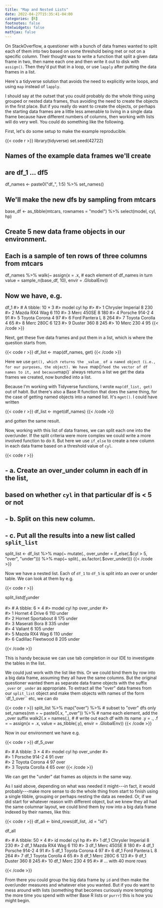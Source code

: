 ```yaml
---
title: "Map and Nested Lists"
date: 2022-04-27T15:35:41-04:00
categories: [R]
footnotes: false
htmlwidgets: false
mathjax: false
---
```



On StackOverflow, a questioner with a bunch of data frames wanted to split each of them into two based on some threshold being met or not on a specific column. Their thought was to write a function that split a given data frame in two, then name each one and then write it out to disk with `assign()`. Then they'd put that in a loop, or use `lapply` after putting the data frames in a list.  

Here's a tidyverse solution that avoids the need to explicitly write loops, and using `map` instead of `lapply`. 

I should say at the outset that you could probably do the whole thing using grouped or nested data frames, thus avoiding the need to create the objects in the first place. But if you really do want to create the objects, or perhaps the starting data frames are a little less amenable to living in a single data frame because have different numbers of columns, then working with lists will do very well. You could do something like the following. 

First, let's do some setup to make the example reproducible. 



{{< code r >}}
library(tidyverse)
set.seed(42722)

## Names of the example data frames we'll create
## are df_1 ... df5
df_names <- paste0("df_", 1:5) %>% 
  set_names()

## We'll make the new dfs by sampling from mtcars
base_df <- as_tibble(mtcars, rownames = "model") %>% 
  select(model, cyl, hp)

## Create 5 new data frame objects in our environment.
## Each is a sample of ten rows of three columns from mtcars
df_names %>% 
  walk(~ assign(x = .x,         # each element of df_names in turn
                value = sample_n(base_df, 10), 
                envir = .GlobalEnv))

## Now we have, e.g.
df_1
#> # A tibble: 10 × 3
#>    model               cyl    hp
#>    <chr>             <dbl> <dbl>
#>  1 Chrysler Imperial     8   230
#>  2 Mazda RX4 Wag         6   110
#>  3 Merc 450SE            8   180
#>  4 Porsche 914-2         4    91
#>  5 Toyota Corona         4    97
#>  6 Ford Pantera L        8   264
#>  7 Toyota Corolla        4    65
#>  8 Merc 280C             6   123
#>  9 Duster 360            8   245
#> 10 Merc 230              4    95
{{< /code >}}

Next, get these five data frames and put them in a list, which is where the question starts from. 

{{< code r >}}
df_list <- map(df_names, get)
{{< /code >}}

Here we use `get(), which returns the _value_ of a named object (i.e., for our purposes, the object). We have `map()` feed the vector of df names to it, and because `map()` always returns a list we get the data frames we created, now bundled into a list.

Because I'm working with Tidyverse functions, I wrote `map(df_list, get)` out of habit. But there's also a Base R function that does the same thing, for the case of getting named objects into a named list. It's `mget()`. I could have written

{{< code r >}}
df_list <- mget(df_names)
{{< /code >}}

and gotten the same result. 

Now, working with this list of data frames, we can split each one into the over/under. If the split criteria were more complex we could write a more involved function to do it. But here we use `if_else` to create a new column in each data frame based on a threshold value of `cyl`.

{{< code r >}}
## - a. Create an over_under column in each df in the list, 
##      based on whether `cyl` in that particular df is < 5 or not
## - b. Split on this new column.
## - c. Put all the results into a new list called `split_list`

split_list <- df_list %>% 
  map(~ mutate(., 
               over_under = if_else(.$cyl > 5, "over", "under"))) %>% 
    map(~ split(., as.factor(.$over_under))) 
{{< /code >}}

Now we have a nested list. Each of `df_1` to `df_5` is split into an over or under table. We can look at them by e.g.

{{< code r >}}

split_list$df_3$under

#> # A tibble: 6 × 4
#>   model                cyl    hp over_under
#>   <chr>              <dbl> <dbl> <chr>     
#> 1 Hornet 4 Drive         6   110 under     
#> 2 Hornet Sportabout      8   175 under     
#> 3 Maserati Bora          8   335 under     
#> 4 Valiant                6   105 under     
#> 5 Mazda RX4 Wag          6   110 under     
#> 6 Cadillac Fleetwood     8   205 under

{{< /code >}}  

This is handy because we can use tab completion in our IDE to investigate the tables in the list. 

We could just work with the list like this. Or we could bind them by row into a big data frame, assuming they all have the same columns. But the original questioner wanted them as separate data frame objects with the suffix `_over` or `_under` as appropriate. To extract all the "over" data frames from our `split_list` object and make them objects with names of the form `df_1_over`` etc, we can do

{{< code r >}}
split_list %>% 
  map("over") %>%                               # subset to "over" dfs only
  set_names(nm = ~ paste0(.x, "_over")) %>%     # name each element, add the _over suffix
  walk2(.x = names(.), #                        # write out each df with its name
        .y = .,
        .f = ~ assign(x = .x,
                value = as_tibble(.y),
                envir = .GlobalEnv))
{{< /code >}}

Now in our environment we have e.g.

{{< code r >}}
df_5_over

#> # A tibble: 3 × 4
#>   model            cyl    hp over_under
#>   <chr>          <dbl> <dbl> <chr>     
#> 1 Porsche 914-2      4    91 over      
#> 2 Toyota Corona      4    97 over      
#> 3 Toyota Corolla     4    65 over
{{< /code >}}

We can get the "under" dat frames as objects in the same way.

As I said above, depending on what was needed it might---in fact, it would probably---make more sense to do the whole thing from start to finish using a single tibble, grouping  or perhaps nesting the data as needed. Or, if we did start for whatever reason with different object, but we knew they all had the same columnar layout, we could bind them by row into a big data frame indexed by their names, like this:

{{< code r >}} 
df_all <- bind_rows(df_list, .id = "id")

df_all

#> # A tibble: 50 × 4
#>    id    model               cyl    hp
#>    <chr> <chr>             <dbl> <dbl>
#>  1 df_1  Chrysler Imperial     8   230
#>  2 df_1  Mazda RX4 Wag         6   110
#>  3 df_1  Merc 450SE            8   180
#>  4 df_1  Porsche 914-2         4    91
#>  5 df_1  Toyota Corona         4    97
#>  6 df_1  Ford Pantera L        8   264
#>  7 df_1  Toyota Corolla        4    65
#>  8 df_1  Merc 280C             6   123
#>  9 df_1  Duster 360            8   245
#> 10 df_1  Merc 230              4    95
#> # … with 40 more rows

{{< /code >}}

From there you could group the big data frame by `id` and then make the over/under measures and whatever else you wanted. But if you do want to mess around with lists (something that becomes curiously more tempting the more time you spend with wither Base R lists or `purrr`) this is how you might begin.


